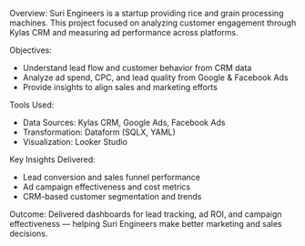 Overview:
Suri Engineers is a startup providing rice and grain processing machines. This project focused on analyzing customer engagement through Kylas CRM and measuring ad performance across platforms.

Objectives:

* Understand lead flow and customer behavior from CRM data
* Analyze ad spend, CPC, and lead quality from Google & Facebook Ads
* Provide insights to align sales and marketing efforts

Tools Used:

* Data Sources: Kylas CRM, Google Ads, Facebook Ads
* Transformation: Dataform (SQLX, YAML)
* Visualization: Looker Studio

Key Insights Delivered:

* Lead conversion and sales funnel performance
* Ad campaign effectiveness and cost metrics
* CRM-based customer segmentation and trends

Outcome:
Delivered dashboards for lead tracking, ad ROI, and campaign effectiveness — helping Suri Engineers make better marketing and sales decisions.

